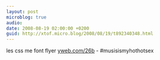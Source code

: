 ```yaml
---
layout: post
microblog: true
audio: 
date: 2008-08-19 02:00:00 +0200
guid: http://xtof.micro.blog/2008/08/19/t892340348.html
---
```

les css me font flyer [yweb.com/26b](http://yweb.com/26b) - #musisismyhothotsex
